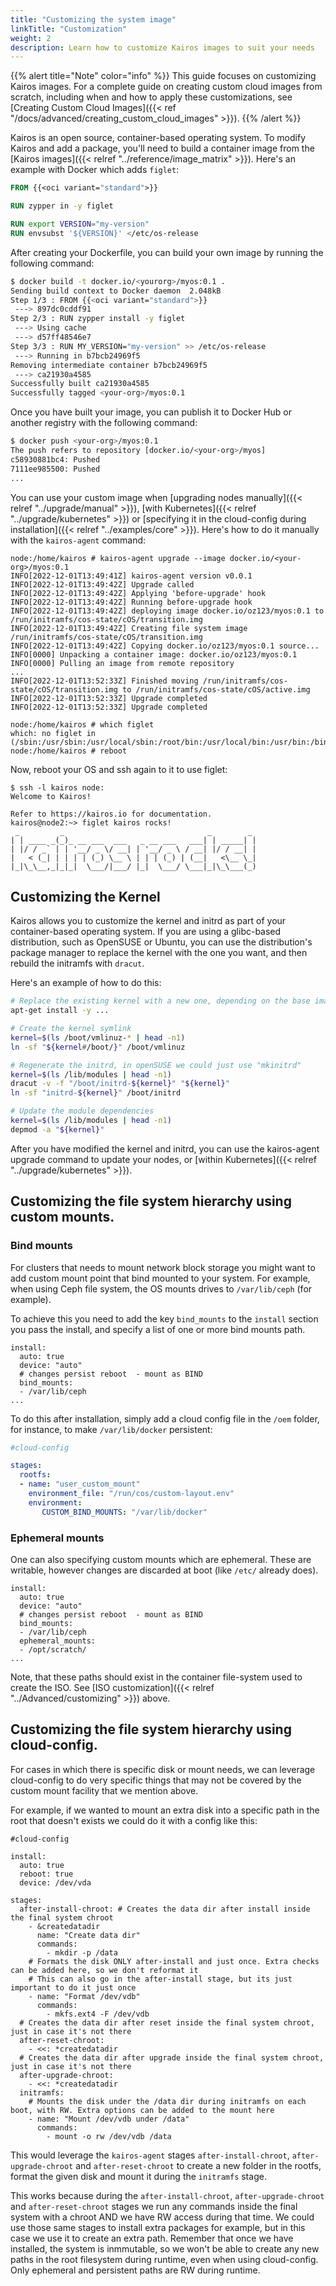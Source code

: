 ```yaml
---
title: "Customizing the system image"
linkTitle: "Customization"
weight: 2
description: Learn how to customize Kairos images to suit your needs
---
```


{{% alert title="Note" color="info" %}}
This guide focuses on customizing Kairos images. For a complete guide on creating custom cloud images from scratch, including when and how to apply these customizations, see [Creating Custom Cloud Images]({{< ref "/docs/advanced/creating_custom_cloud_images" >}}).
{{% /alert %}}

Kairos is an open source, container-based operating system. To modify Kairos and add a package, you'll need to build a container image from the [Kairos images]({{< relref "../reference/image_matrix" >}}). Here's an example with Docker which adds `figlet`:

```dockerfile
FROM {{<oci variant="standard">}}

RUN zypper in -y figlet

RUN export VERSION="my-version"
RUN envsubst '${VERSION}' </etc/os-release
```

After creating your Dockerfile, you can build your own image by running the following command:

```bash
$ docker build -t docker.io/<yourorg>/myos:0.1 .
Sending build context to Docker daemon  2.048kB
Step 1/3 : FROM {{<oci variant="standard">}}
 ---> 897dc0cddf91
Step 2/3 : RUN zypper install -y figlet
 ---> Using cache
 ---> d57ff48546e7
Step 3/3 : RUN MY_VERSION="my-version" >> /etc/os-release
 ---> Running in b7bcb24969f5
Removing intermediate container b7bcb24969f5
 ---> ca21930a4585
Successfully built ca21930a4585
Successfully tagged <your-org>/myos:0.1
```

Once you have built your image, you can publish it to Docker Hub or another registry with the following command:

```bash
$ docker push <your-org>/myos:0.1
The push refers to repository [docker.io/<your-org>/myos]
c58930881bc4: Pushed
7111ee985500: Pushed
...
```

You can use your custom image when [upgrading nodes manually]({{< relref "../upgrade/manual" >}}), [with Kubernetes]({{< relref "../upgrade/kubernetes" >}}) or [specifying it in the cloud-config during installation]({{< relref "../examples/core" >}}). Here's how to do it manually with the `kairos-agent` command:

```
node:/home/kairos # kairos-agent upgrade --image docker.io/<your-org>/myos:0.1
INFO[2022-12-01T13:49:41Z] kairos-agent version v0.0.1
INFO[2022-12-01T13:49:42Z] Upgrade called
INFO[2022-12-01T13:49:42Z] Applying 'before-upgrade' hook
INFO[2022-12-01T13:49:42Z] Running before-upgrade hook
INFO[2022-12-01T13:49:42Z] deploying image docker.io/oz123/myos:0.1 to /run/initramfs/cos-state/cOS/transition.img
INFO[2022-12-01T13:49:42Z] Creating file system image /run/initramfs/cos-state/cOS/transition.img
INFO[2022-12-01T13:49:42Z] Copying docker.io/oz123/myos:0.1 source...
INFO[0000] Unpacking a container image: docker.io/oz123/myos:0.1
INFO[0000] Pulling an image from remote repository
...
INFO[2022-12-01T13:52:33Z] Finished moving /run/initramfs/cos-state/cOS/transition.img to /run/initramfs/cos-state/cOS/active.img 
INFO[2022-12-01T13:52:33Z] Upgrade completed
INFO[2022-12-01T13:52:33Z] Upgrade completed

node:/home/kairos # which figlet
which: no figlet in (/sbin:/usr/sbin:/usr/local/sbin:/root/bin:/usr/local/bin:/usr/bin:/bin)
node:/home/kairos # reboot

```

Now, reboot your OS and ssh again to it to use figlet:

```
$ ssh -l kairos node:
Welcome to Kairos!

Refer to https://kairos.io for documentation.
kairos@node2:~> figlet kairos rocks!
 _         _                                _        _
| | ____ _(_)_ __ ___  ___   _ __ ___   ___| | _____| |
| |/ / _` | | '__/ _ \/ __| | '__/ _ \ / __| |/ / __| |
|   < (_| | | | | (_) \__ \ | | | (_) | (__|   <\__ \_|
|_|\_\__,_|_|_|  \___/|___/ |_|  \___/ \___|_|\_\___(_)
```

## Customizing the Kernel

Kairos allows you to customize the kernel and initrd as part of your container-based operating system. If you are using a glibc-based distribution, such as OpenSUSE or Ubuntu, you can use the distribution's package manager to replace the kernel with the one you want, and then rebuild the initramfs with `dracut`.

Here's an example of how to do this:

```bash
# Replace the existing kernel with a new one, depending on the base image it can differ
apt-get install -y ...

# Create the kernel symlink
kernel=$(ls /boot/vmlinuz-* | head -n1)
ln -sf "${kernel#/boot/}" /boot/vmlinuz

# Regenerate the initrd, in openSUSE we could just use "mkinitrd"
kernel=$(ls /lib/modules | head -n1)
dracut -v -f "/boot/initrd-${kernel}" "${kernel}"
ln -sf "initrd-${kernel}" /boot/initrd

# Update the module dependencies
kernel=$(ls /lib/modules | head -n1)
depmod -a "${kernel}"
```

After you have modified the kernel and initrd, you can use the kairos-agent upgrade command to update your nodes, or [within Kubernetes]({{< relref "../upgrade/kubernetes" >}}).


## Customizing the file system hierarchy using custom mounts.


### Bind mounts

For clusters that needs to mount network block storage you might want to add
custom mount point that bind mounted to your system. For example, when using
Ceph file system, the OS mounts drives to `/var/lib/ceph` (for example).

To achieve this you need to add the key `bind_mounts` to the `install` section
you pass the install, and specify a list of one or more bind mounts path.

```
install:
  auto: true
  device: "auto"
  # changes persist reboot  - mount as BIND
  bind_mounts:
  - /var/lib/ceph
...
```

To do this after installation, simply add a cloud config file in the `/oem` folder, for instance, to make `/var/lib/docker` persistent:

```yaml
#cloud-config

stages:
  rootfs:
  - name: "user_custom_mount"
    environment_file: "/run/cos/custom-layout.env"
    environment:
       CUSTOM_BIND_MOUNTS: "/var/lib/docker"
```

### Ephemeral mounts

One can also specifying custom mounts which are ephemeral. These are writable,
however changes are discarded at boot (like `/etc/` already does).
```
install:
  auto: true
  device: "auto"
  # changes persist reboot  - mount as BIND
  bind_mounts:
  - /var/lib/ceph
  ephemeral_mounts:
  - /opt/scratch/
...
```
Note, that these paths should exist in the container file-system used to create the ISO.
See [ISO customization]({{< relref "../Advanced/customizing" >}}) above.


## Customizing the file system hierarchy using cloud-config.

For cases in which there is specific disk or mount needs, 
we can leverage cloud-config to do very specific things that may not be covered by the custom mount facility that we mention above.

For example, if we wanted to mount an extra disk into a specific path in the root that doesn't exists we could do it with a config like this:

```
#cloud-config

install:
  auto: true
  reboot: true
  device: /dev/vda

stages:
  after-install-chroot: # Creates the data dir after install inside the final system chroot
    - &createdatadir
      name: "Create data dir"
      commands:
        - mkdir -p /data
    # Formats the disk ONLY after-install and just once. Extra checks can be added here, so we don't reformat it
    # This can also go in the after-install stage, but its just important to do it just once
    - name: "Format /dev/vdb"
      commands:
        - mkfs.ext4 -F /dev/vdb
  # Creates the data dir after reset inside the final system chroot, just in case it's not there
  after-reset-chroot:
    - <<: *createdatadir
  # Creates the data dir after upgrade inside the final system chroot, just in case it's not there
  after-upgrade-chroot:
    - <<: *createdatadir
  initramfs:
    # Mounts the disk under the /data dir during initramfs on each boot, with RW. Extra options can be added to the mount here
    - name: "Mount /dev/vdb under /data"
      commands:
        - mount -o rw /dev/vdb /data
```

This would leverage the `kairos-agent` stages `after-install-chroot`, `after-upgrade-chroot` and `after-reset-chroot` to
create a new folder in the rootfs, format the given disk and mount it during the `initramfs` stage.

This works because during the `after-install-chroot`, `after-upgrade-chroot` and `after-reset-chroot` stages we run any commands
inside the final system with a chroot AND we have RW access during that time. We could use those same stages to install extra packages for example,
but in this case we use it to create an extra path. Remember that once we have installed, the system is inmmutable, so we won't be able to create
any new paths in the root filesystem during runtime, even when using cloud-config. Only ephemeral and persistent paths are RW during runtime.
